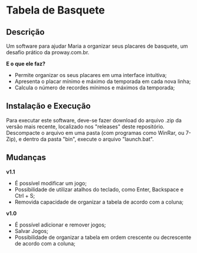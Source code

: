 Tabela de Basquete
==================

Descrição
-----------
Um software para ajudar Maria a organizar seus placares de basquete,
um desafio prático da proway.com.br.
<br/>

**E o que ele faz?**
- Permite organizar os seus placares em uma interface intuitiva;
- Apresenta o placar mínimo e máximo da temporada em cada nova linha;
- Calcula o número de recordes mínimos e máximos da temporada;

Instalação e Execução
---------------------
Para executar este software, deve-se fazer download do arquivo .zip
da versão mais recente, localizado nos "releases" deste repositório.
Descompacte o arquivo em uma pasta (com programas como WinRar, 
ou 7-Zip), e dentro da pasta "bin", execute o arquivo "launch.bat".
 
 Mudanças
 --------
 **v1.1**
 - É possível modificar um jogo;
 - Possibilidade de utilizar atalhos do teclado, como Enter, Backspace e Ctrl + S;
 - Removida capacidade de organizar a tabela de acordo com a coluna;


 **v1.0**
 - É possível adicionar e remover jogos;
 - Salvar Jogos;
 - Possibilidade de organizar a tabela em ordem crescente ou decrescente 
 de acordo com a coluna;
